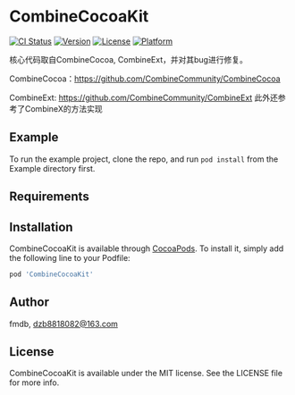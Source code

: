 # CombineCocoaKit

[![CI Status](https://img.shields.io/travis/fmdb/CombineCocoaKit.svg?style=flat)](https://travis-ci.org/fmdb/CombineCocoaKit)
[![Version](https://img.shields.io/cocoapods/v/CombineCocoaKit.svg?style=flat)](https://cocoapods.org/pods/CombineCocoaKit)
[![License](https://img.shields.io/cocoapods/l/CombineCocoaKit.svg?style=flat)](https://cocoapods.org/pods/CombineCocoaKit)
[![Platform](https://img.shields.io/cocoapods/p/CombineCocoaKit.svg?style=flat)](https://cocoapods.org/pods/CombineCocoaKit)

核心代码取自CombineCocoa, CombineExt，并对其bug进行修复。

CombineCocoa：https://github.com/CombineCommunity/CombineCocoa

CombineExt: https://github.com/CombineCommunity/CombineExt
此外还参考了CombineX的方法实现
## Example

To run the example project, clone the repo, and run `pod install` from the Example directory first.

## Requirements

## Installation

CombineCocoaKit is available through [CocoaPods](https://cocoapods.org). To install
it, simply add the following line to your Podfile:

```ruby
pod 'CombineCocoaKit'
```

## Author

fmdb, dzb8818082@163.com

## License

CombineCocoaKit is available under the MIT license. See the LICENSE file for more info.
